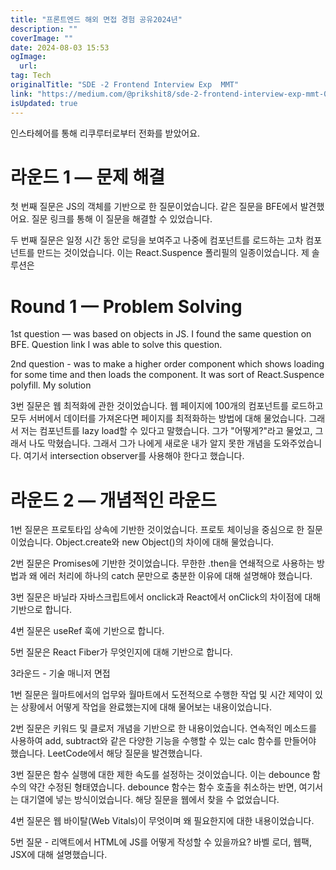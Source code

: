 ```yaml
---
title: "프론트엔드 해외 면접 경험 공유2024년"
description: ""
coverImage: ""
date: 2024-08-03 15:53
ogImage: 
  url: 
tag: Tech
originalTitle: "SDE -2 Frontend Interview Exp  MMT"
link: "https://medium.com/@prikshit8/sde-2-frontend-interview-exp-mmt-001828ab6dc5"
isUpdated: true
---
```






인스타헤어를 통해 리쿠루터로부터 전화를 받았어요.

# 라운드 1 — 문제 해결

첫 번째 질문은 JS의 객체를 기반으로 한 질문이었습니다. 같은 질문을 BFE에서 발견했어요. 질문 링크를 통해 이 질문을 해결할 수 있었습니다.

두 번째 질문은 일정 시간 동안 로딩을 보여주고 나중에 컴포넌트를 로드하는 고차 컴포넌트를 만드는 것이었습니다. 이는 React.Suspence 폴리필의 일종이었습니다. 제 솔루션은

# Round 1 — Problem Solving

1st question — was based on objects in JS. I found the same question on BFE. Question link I was able to solve this question.

2nd question - was to make a higher order component which shows loading for some time and then loads the component. It was sort of React.Suspence polyfill. My solution

<div class="content-ad"></div>

3번 질문은 웹 최적화에 관한 것이었습니다. 웹 페이지에 100개의 컴포넌트를 로드하고 모두 서버에서 데이터를 가져온다면 페이지를 최적화하는 방법에 대해 물었습니다. 그래서 저는 컴포넌트를 lazy load할 수 있다고 말했습니다. 그가 "어떻게?"라고 물었고, 그래서 나도 막혔습니다. 그래서 그가 나에게 새로운 내가 알지 못한 개념을 도와주었습니다. 여기서 intersection observer를 사용해야 한다고 했습니다.

# 라운드 2 — 개념적인 라운드

1번 질문은 프로토타입 상속에 기반한 것이었습니다. 프로토 체이닝을 중심으로 한 질문이었습니다. Object.create와 new Object()의 차이에 대해 물었습니다.

2번 질문은 Promises에 기반한 것이었습니다. 무한한 .then을 연쇄적으로 사용하는 방법과 왜 에러 처리에 하나의 catch 문만으로 충분한 이유에 대해 설명해야 했습니다.

<div class="content-ad"></div>

3번 질문은 바닐라 자바스크립트에서 onclick과 React에서 onClick의 차이점에 대해 기반으로 합니다.

4번 질문은 useRef 훅에 기반으로 합니다.

5번 질문은 React Fiber가 무엇인지에 대해 기반으로 합니다.

3라운드 - 기술 매니저 면접

<div class="content-ad"></div>

1번 질문은 월마트에서의 업무와 월마트에서 도전적으로 수행한 작업 및 시간 제약이 있는 상황에서 어떻게 작업을 완료했는지에 대해 물어보는 내용이었습니다.

2번 질문은 키워드 및 클로저 개념을 기반으로 한 내용이었습니다. 연속적인 메소드를 사용하여 add, subtract와 같은 다양한 기능을 수행할 수 있는 calc 함수를 만들어야 했습니다. LeetCode에서 해당 질문을 발견했습니다.

3번 질문은 함수 실행에 대한 제한 속도를 설정하는 것이었습니다. 이는 debounce 함수의 약간 수정된 형태였습니다. debounce 함수는 함수 호출을 취소하는 반면, 여기서는 대기열에 넣는 방식이었습니다. 해당 질문을 웹에서 찾을 수 없었습니다.

4번 질문은 웹 바이탈(Web Vitals)이 무엇이며 왜 필요한지에 대한 내용이었습니다.

<div class="content-ad"></div>

5번 질문 - 리액트에서 HTML에 JS를 어떻게 작성할 수 있을까요? 바벨 로더, 웹팩, JSX에 대해 설명했습니다.
